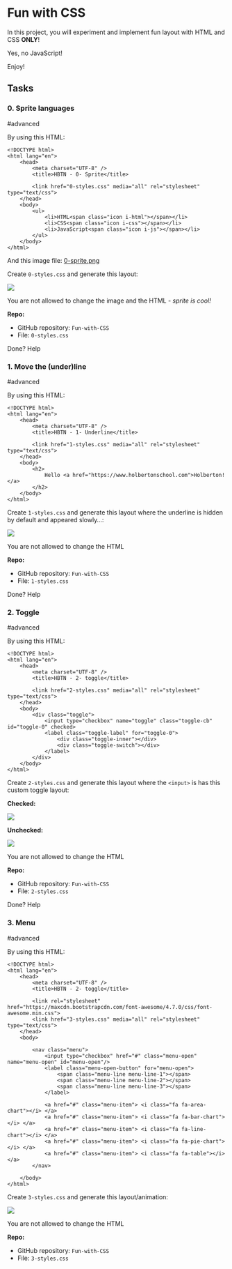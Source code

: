 # Fun with CSS

In this project, you will experiment and implement fun layout with HTML and CSS  **ONLY**!

Yes, no JavaScript!

Enjoy!

## Tasks

### 0. Sprite languages

#advanced

By using this HTML:

```
<!DOCTYPE html>
<html lang="en">
    <head>
        <meta charset="UTF-8" />
        <title>HBTN - 0- Sprite</title>

        <link href="0-styles.css" media="all" rel="stylesheet" type="text/css">
    </head>
    <body>
        <ul>
            <li>HTML<span class="icon i-html"></span></li>
            <li>CSS<span class="icon i-css"></span></li>
            <li>JavaScript<span class="icon i-js"></span></li>
        </ul>
    </body>
</html>

```

And this image file:  [0-sprite.png](https://holbertonintranet.s3.amazonaws.com/uploads/medias/2020/2/d416199ca6ecdbd0f8a3.png?X-Amz-Algorithm=AWS4-HMAC-SHA256&X-Amz-Credential=AKIARDDGGGOU5BHMTQX4%2F20220124%2Fus-east-1%2Fs3%2Faws4_request&X-Amz-Date=20220124T020918Z&X-Amz-Expires=345600&X-Amz-SignedHeaders=host&X-Amz-Signature=b98d486cf857222709646620added40efb7dfd1277dab956adcd9f29ed548157 "0-sprite.png")

Create  `0-styles.css`  and generate this layout:

![](https://holbertonintranet.s3.amazonaws.com/uploads/medias/2020/2/94aa60f76c412f40a87b.png?X-Amz-Algorithm=AWS4-HMAC-SHA256&X-Amz-Credential=AKIARDDGGGOU5BHMTQX4%2F20220124%2Fus-east-1%2Fs3%2Faws4_request&X-Amz-Date=20220124T020918Z&X-Amz-Expires=86400&X-Amz-SignedHeaders=host&X-Amz-Signature=642475052d15820bfcaab0be40c01ccc9d50329428da89654e6162e1be79ecba)

You are not allowed to change the image and the HTML -  _sprite is cool!_

**Repo:**

-   GitHub repository:  `Fun-with-CSS`
-   File:  `0-styles.css`

Done?  Help

### 1. Move the (under)line

#advanced

By using this HTML:

```
<!DOCTYPE html>
<html lang="en">
    <head>
        <meta charset="UTF-8" />
        <title>HBTN - 1- Underline</title>

        <link href="1-styles.css" media="all" rel="stylesheet" type="text/css">
    </head>
    <body>
        <h2>
            Hello <a href="https://www.holbertonschool.com">Holberton!</a>
        </h2>
    </body>
</html>

```

Create  `1-styles.css`  and generate this layout where the underline is hidden by default and appeared slowly…:

![](https://holbertonintranet.s3.amazonaws.com/uploads/medias/2020/2/b791cfdbd11c0eefa5f7.gif?X-Amz-Algorithm=AWS4-HMAC-SHA256&X-Amz-Credential=AKIARDDGGGOU5BHMTQX4%2F20220124%2Fus-east-1%2Fs3%2Faws4_request&X-Amz-Date=20220124T020918Z&X-Amz-Expires=86400&X-Amz-SignedHeaders=host&X-Amz-Signature=1c6c1379369af6a7bc15b3c905ce203bc78705e2bb11d2c3c268b110b3c033fb)

You are not allowed to change the HTML

**Repo:**

-   GitHub repository:  `Fun-with-CSS`
-   File:  `1-styles.css`

Done?  Help

### 2. Toggle

#advanced

By using this HTML:

```
<!DOCTYPE html>
<html lang="en">
    <head>
        <meta charset="UTF-8" />
        <title>HBTN - 2- toggle</title>

        <link href="2-styles.css" media="all" rel="stylesheet" type="text/css">
    </head>
    <body>
        <div class="toggle">
            <input type="checkbox" name="toggle" class="toggle-cb" id="toggle-0" checked>
            <label class="toggle-label" for="toggle-0">
                <div class="toggle-inner"></div>
                <div class="toggle-switch"></div>
            </label>
        </div>
    </body>
</html>

```

Create  `2-styles.css`  and generate this layout where the  `<input>`  is has this custom toggle layout:

**Checked:**

![](https://holbertonintranet.s3.amazonaws.com/uploads/medias/2020/2/3848b025c8f25636bba5.png?X-Amz-Algorithm=AWS4-HMAC-SHA256&X-Amz-Credential=AKIARDDGGGOU5BHMTQX4%2F20220124%2Fus-east-1%2Fs3%2Faws4_request&X-Amz-Date=20220124T020918Z&X-Amz-Expires=86400&X-Amz-SignedHeaders=host&X-Amz-Signature=af795bd522d6923250decc1235ee3e840c37660448693f01656aa986efda433b)

**Unchecked:**

![](https://holbertonintranet.s3.amazonaws.com/uploads/medias/2020/2/aeae59fdee93b17f360f.png?X-Amz-Algorithm=AWS4-HMAC-SHA256&X-Amz-Credential=AKIARDDGGGOU5BHMTQX4%2F20220124%2Fus-east-1%2Fs3%2Faws4_request&X-Amz-Date=20220124T020918Z&X-Amz-Expires=86400&X-Amz-SignedHeaders=host&X-Amz-Signature=86519d480bb2d1aecc82f3859643b2f3ce6b85cad8c37ba8cf3105a4e29b826d)

You are not allowed to change the HTML

**Repo:**

-   GitHub repository:  `Fun-with-CSS`
-   File:  `2-styles.css`

Done?  Help

### 3. Menu

#advanced

By using this HTML:

```
<!DOCTYPE html>
<html lang="en">
    <head>
        <meta charset="UTF-8" />
        <title>HBTN - 2- toggle</title>

        <link rel="stylesheet" href="https://maxcdn.bootstrapcdn.com/font-awesome/4.7.0/css/font-awesome.min.css">
        <link href="3-styles.css" media="all" rel="stylesheet" type="text/css">
    </head>
    <body>

        <nav class="menu">
            <input type="checkbox" href="#" class="menu-open" name="menu-open" id="menu-open"/>
            <label class="menu-open-button" for="menu-open">
                <span class="menu-line menu-line-1"></span>
                <span class="menu-line menu-line-2"></span>
                <span class="menu-line menu-line-3"></span>
            </label>

            <a href="#" class="menu-item"> <i class="fa fa-area-chart"></i> </a>
            <a href="#" class="menu-item"> <i class="fa fa-bar-chart"></i> </a>
            <a href="#" class="menu-item"> <i class="fa fa-line-chart"></i> </a>
            <a href="#" class="menu-item"> <i class="fa fa-pie-chart"></i> </a>
            <a href="#" class="menu-item"> <i class="fa fa-table"></i> </a>
        </nav>

    </body>
</html>

```

Create  `3-styles.css`  and generate this layout/animation:

![](https://holbertonintranet.s3.amazonaws.com/uploads/medias/2020/2/252a25667dc7c65fe0e9.gif?X-Amz-Algorithm=AWS4-HMAC-SHA256&X-Amz-Credential=AKIARDDGGGOU5BHMTQX4%2F20220124%2Fus-east-1%2Fs3%2Faws4_request&X-Amz-Date=20220124T020918Z&X-Amz-Expires=86400&X-Amz-SignedHeaders=host&X-Amz-Signature=a42c9167d6d71d4af12b62693e3b4134de2d201b351f0bc53b02b482451d17da)

You are not allowed to change the HTML

**Repo:**

-   GitHub repository:  `Fun-with-CSS`
-   File:  `3-styles.css`
